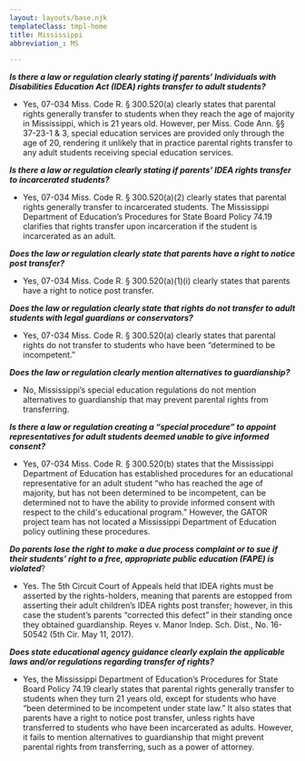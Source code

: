 ```yaml
---
layout: layouts/base.njk
templateClass: tmpl-home
title: Mississippi
abbreviation_: MS

---
```

**_Is there a law or regulation clearly stating if parents’ Individuals with Disabilities Education Act (IDEA) rights transfer to adult students?_**	

* Yes, 07-034 Miss. Code R. § 300.520(a) clearly states that parental rights generally transfer to students when they reach the age of majority in Mississippi, which is 21 years old. However, per Miss. Code Ann. §§ 37-23-1 & 3, special education services are provided only through the age of 20, rendering it unlikely that in practice parental rights transfer to any adult students receiving special education services.

**_Is there a law or regulation clearly stating if parents’ IDEA rights transfer to incarcerated students?_**	

* Yes, 07-034 Miss. Code R. § 300.520(a)(2) clearly states that parental rights generally transfer to incarcerated students. The Mississippi Department of Education’s Procedures for State Board Policy 74.19 clarifies that rights transfer upon incarceration if the student is incarcerated as an adult.

**_Does the law or regulation clearly state that parents have a right to notice post transfer?_**	

* Yes, 07-034 Miss. Code R. § 300.520(a)(1)(i) clearly states that parents have a right to notice post transfer.

**_Does the law or regulation clearly state that rights do not transfer to adult students with legal guardians or conservators?_**	

* Yes, 07-034 Miss. Code R. § 300.520(a) clearly states that parental rights do not transfer to students who have been “determined to be incompetent.”

**_Does the law or regulation clearly mention alternatives to guardianship?_**	

* No, Mississippi’s special education regulations do not mention alternatives to guardianship that may prevent parental rights from transferring.

**_Is there a law or regulation creating a “special procedure” to appoint representatives for adult students deemed unable to give informed consent?_** 	

* Yes, 07-034 Miss. Code R. § 300.520(b) states that the Mississippi Department of Education has established procedures for an educational representative for an adult student “who has reached the age of majority, but has not been determined to be incompetent, can be determined not to have the ability to provide informed consent with respect to the child's educational program.” However, the GATOR project team has not located a Mississippi Department of Education policy outlining these procedures.

**_Do parents lose the right to make a due process complaint or to sue if their students’ right to a free, appropriate public education (FAPE) is violated_**?	

* Yes. The 5th Circuit Court of Appeals held that IDEA rights must be asserted by the rights-holders, meaning that parents are estopped from asserting their adult children’s IDEA rights post transfer; however, in this case the student’s parents “corrected this defect” in their standing once they obtained guardianship. Reyes v. Manor Indep. Sch. Dist., No. 16-50542 (5th Cir. May 11, 2017).

**_Does state educational agency guidance clearly explain the applicable laws and/or regulations regarding transfer of rights?_**	

* Yes, the Mississippi Department of Education’s Procedures for State Board Policy 74.19 clearly states that parental rights generally transfer to students when they turn 21 years old, except for students who have “been determined to be incompetent under state law.” It also states that parents have a right to notice post transfer, unless rights have transferred to students who have been incarcerated as adults. However, it fails to mention alternatives to guardianship that might prevent parental rights from transferring, such as a power of attorney.